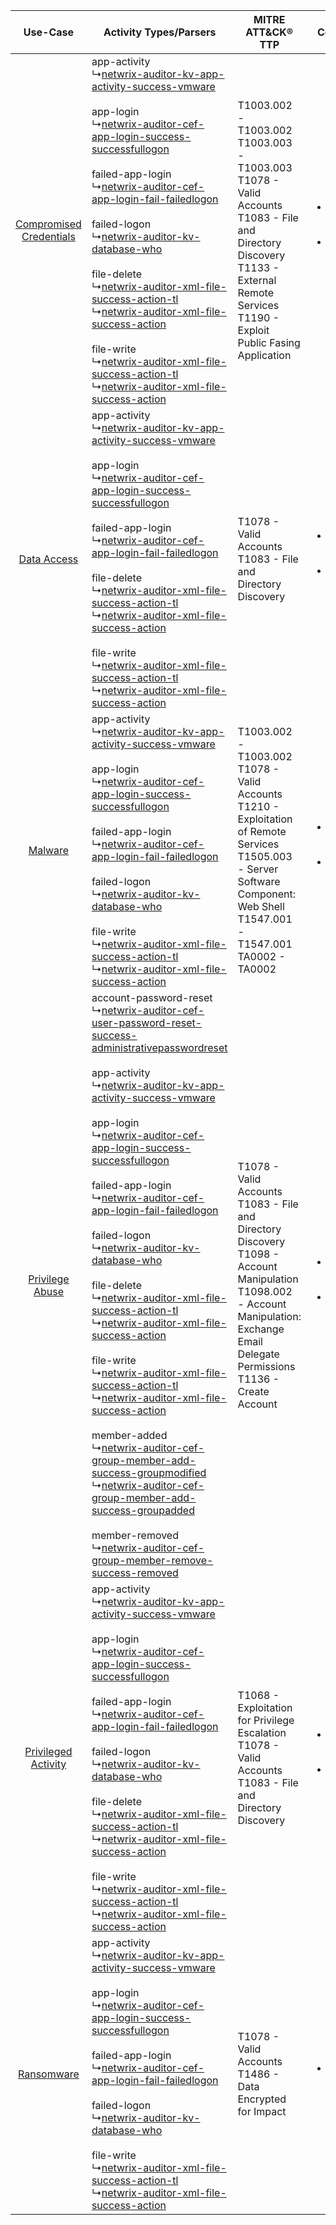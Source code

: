 |    Use-Case    | Activity Types/Parsers    | MITRE ATT&CK® TTP    | Content    |
|:----:| ---- | ---- | ---- |
| [Compromised Credentials](../../../UseCases/uc_compromised_credentials.md) |  app-activity<br> ↳[netwrix-auditor-kv-app-activity-success-vmware](Ps/pC_netwrixauditorkvappactivitysuccessvmware.md)<br><br> app-login<br> ↳[netwrix-auditor-cef-app-login-success-successfullogon](Ps/pC_netwrixauditorcefapploginsuccesssuccessfullogon.md)<br><br> failed-app-login<br> ↳[netwrix-auditor-cef-app-login-fail-failedlogon](Ps/pC_netwrixauditorcefapploginfailfailedlogon.md)<br><br> failed-logon<br> ↳[netwrix-auditor-kv-database-who](Ps/pC_netwrixauditorkvdatabasewho.md)<br><br> file-delete<br> ↳[netwrix-auditor-xml-file-success-action-tl](Ps/pC_netwrixauditorxmlfilesuccessactiontl.md)<br> ↳[netwrix-auditor-xml-file-success-action](Ps/pC_netwrixauditorxmlfilesuccessaction.md)<br><br> file-write<br> ↳[netwrix-auditor-xml-file-success-action-tl](Ps/pC_netwrixauditorxmlfilesuccessactiontl.md)<br> ↳[netwrix-auditor-xml-file-success-action](Ps/pC_netwrixauditorxmlfilesuccessaction.md)<br>    | T1003.002 - T1003.002<br>T1003.003 - T1003.003<br>T1078 - Valid Accounts<br>T1083 - File and Directory Discovery<br>T1133 - External Remote Services<br>T1190 - Exploit Public Fasing Application<br> | [<ul><li>88 Rules</li></ul><ul><li>46 Models</li></ul>](RM/r_m_netwrix_netwrix_auditor_Compromised_Credentials.md) |
|    [Data Access](../../../UseCases/uc_data_access.md)    |  app-activity<br> ↳[netwrix-auditor-kv-app-activity-success-vmware](Ps/pC_netwrixauditorkvappactivitysuccessvmware.md)<br><br> app-login<br> ↳[netwrix-auditor-cef-app-login-success-successfullogon](Ps/pC_netwrixauditorcefapploginsuccesssuccessfullogon.md)<br><br> failed-app-login<br> ↳[netwrix-auditor-cef-app-login-fail-failedlogon](Ps/pC_netwrixauditorcefapploginfailfailedlogon.md)<br><br> file-delete<br> ↳[netwrix-auditor-xml-file-success-action-tl](Ps/pC_netwrixauditorxmlfilesuccessactiontl.md)<br> ↳[netwrix-auditor-xml-file-success-action](Ps/pC_netwrixauditorxmlfilesuccessaction.md)<br><br> file-write<br> ↳[netwrix-auditor-xml-file-success-action-tl](Ps/pC_netwrixauditorxmlfilesuccessactiontl.md)<br> ↳[netwrix-auditor-xml-file-success-action](Ps/pC_netwrixauditorxmlfilesuccessaction.md)<br>    | T1078 - Valid Accounts<br>T1083 - File and Directory Discovery<br>    | [<ul><li>55 Rules</li></ul><ul><li>31 Models</li></ul>](RM/r_m_netwrix_netwrix_auditor_Data_Access.md)    |
|    [Malware](../../../UseCases/uc_malware.md)    |  app-activity<br> ↳[netwrix-auditor-kv-app-activity-success-vmware](Ps/pC_netwrixauditorkvappactivitysuccessvmware.md)<br><br> app-login<br> ↳[netwrix-auditor-cef-app-login-success-successfullogon](Ps/pC_netwrixauditorcefapploginsuccesssuccessfullogon.md)<br><br> failed-app-login<br> ↳[netwrix-auditor-cef-app-login-fail-failedlogon](Ps/pC_netwrixauditorcefapploginfailfailedlogon.md)<br><br> failed-logon<br> ↳[netwrix-auditor-kv-database-who](Ps/pC_netwrixauditorkvdatabasewho.md)<br><br> file-write<br> ↳[netwrix-auditor-xml-file-success-action-tl](Ps/pC_netwrixauditorxmlfilesuccessactiontl.md)<br> ↳[netwrix-auditor-xml-file-success-action](Ps/pC_netwrixauditorxmlfilesuccessaction.md)<br>    | T1003.002 - T1003.002<br>T1078 - Valid Accounts<br>T1210 - Exploitation of Remote Services<br>T1505.003 - Server Software Component: Web Shell<br>T1547.001 - T1547.001<br>TA0002 - TA0002<br>        | [<ul><li>13 Rules</li></ul><ul><li>4 Models</li></ul>](RM/r_m_netwrix_netwrix_auditor_Malware.md)    |
|         [Privilege Abuse](../../../UseCases/uc_privilege_abuse.md)         |  account-password-reset<br> ↳[netwrix-auditor-cef-user-password-reset-success-administrativepasswordreset](Ps/pC_netwrixauditorcefuserpasswordresetsuccessadministrativepasswordreset.md)<br><br> app-activity<br> ↳[netwrix-auditor-kv-app-activity-success-vmware](Ps/pC_netwrixauditorkvappactivitysuccessvmware.md)<br><br> app-login<br> ↳[netwrix-auditor-cef-app-login-success-successfullogon](Ps/pC_netwrixauditorcefapploginsuccesssuccessfullogon.md)<br><br> failed-app-login<br> ↳[netwrix-auditor-cef-app-login-fail-failedlogon](Ps/pC_netwrixauditorcefapploginfailfailedlogon.md)<br><br> failed-logon<br> ↳[netwrix-auditor-kv-database-who](Ps/pC_netwrixauditorkvdatabasewho.md)<br><br> file-delete<br> ↳[netwrix-auditor-xml-file-success-action-tl](Ps/pC_netwrixauditorxmlfilesuccessactiontl.md)<br> ↳[netwrix-auditor-xml-file-success-action](Ps/pC_netwrixauditorxmlfilesuccessaction.md)<br><br> file-write<br> ↳[netwrix-auditor-xml-file-success-action-tl](Ps/pC_netwrixauditorxmlfilesuccessactiontl.md)<br> ↳[netwrix-auditor-xml-file-success-action](Ps/pC_netwrixauditorxmlfilesuccessaction.md)<br><br> member-added<br> ↳[netwrix-auditor-cef-group-member-add-success-groupmodified](Ps/pC_netwrixauditorcefgroupmemberaddsuccessgroupmodified.md)<br> ↳[netwrix-auditor-cef-group-member-add-success-groupadded](Ps/pC_netwrixauditorcefgroupmemberaddsuccessgroupadded.md)<br><br> member-removed<br> ↳[netwrix-auditor-cef-group-member-remove-success-removed](Ps/pC_netwrixauditorcefgroupmemberremovesuccessremoved.md)<br> | T1078 - Valid Accounts<br>T1083 - File and Directory Discovery<br>T1098 - Account Manipulation<br>T1098.002 - Account Manipulation: Exchange Email Delegate Permissions<br>T1136 - Create Account<br> | [<ul><li>47 Rules</li></ul><ul><li>22 Models</li></ul>](RM/r_m_netwrix_netwrix_auditor_Privilege_Abuse.md)         |
|     [Privileged Activity](../../../UseCases/uc_privileged_activity.md)     |  app-activity<br> ↳[netwrix-auditor-kv-app-activity-success-vmware](Ps/pC_netwrixauditorkvappactivitysuccessvmware.md)<br><br> app-login<br> ↳[netwrix-auditor-cef-app-login-success-successfullogon](Ps/pC_netwrixauditorcefapploginsuccesssuccessfullogon.md)<br><br> failed-app-login<br> ↳[netwrix-auditor-cef-app-login-fail-failedlogon](Ps/pC_netwrixauditorcefapploginfailfailedlogon.md)<br><br> failed-logon<br> ↳[netwrix-auditor-kv-database-who](Ps/pC_netwrixauditorkvdatabasewho.md)<br><br> file-delete<br> ↳[netwrix-auditor-xml-file-success-action-tl](Ps/pC_netwrixauditorxmlfilesuccessactiontl.md)<br> ↳[netwrix-auditor-xml-file-success-action](Ps/pC_netwrixauditorxmlfilesuccessaction.md)<br><br> file-write<br> ↳[netwrix-auditor-xml-file-success-action-tl](Ps/pC_netwrixauditorxmlfilesuccessactiontl.md)<br> ↳[netwrix-auditor-xml-file-success-action](Ps/pC_netwrixauditorxmlfilesuccessaction.md)<br>    | T1068 - Exploitation for Privilege Escalation<br>T1078 - Valid Accounts<br>T1083 - File and Directory Discovery<br>    | [<ul><li>8 Rules</li></ul><ul><li>4 Models</li></ul>](RM/r_m_netwrix_netwrix_auditor_Privileged_Activity.md)       |
|    [Ransomware](../../../UseCases/uc_ransomware.md)    |  app-activity<br> ↳[netwrix-auditor-kv-app-activity-success-vmware](Ps/pC_netwrixauditorkvappactivitysuccessvmware.md)<br><br> app-login<br> ↳[netwrix-auditor-cef-app-login-success-successfullogon](Ps/pC_netwrixauditorcefapploginsuccesssuccessfullogon.md)<br><br> failed-app-login<br> ↳[netwrix-auditor-cef-app-login-fail-failedlogon](Ps/pC_netwrixauditorcefapploginfailfailedlogon.md)<br><br> failed-logon<br> ↳[netwrix-auditor-kv-database-who](Ps/pC_netwrixauditorkvdatabasewho.md)<br><br> file-write<br> ↳[netwrix-auditor-xml-file-success-action-tl](Ps/pC_netwrixauditorxmlfilesuccessactiontl.md)<br> ↳[netwrix-auditor-xml-file-success-action](Ps/pC_netwrixauditorxmlfilesuccessaction.md)<br>    | T1078 - Valid Accounts<br>T1486 - Data Encrypted for Impact<br>    | [<ul><li>3 Rules</li></ul>](RM/r_m_netwrix_netwrix_auditor_Ransomware.md)    |
